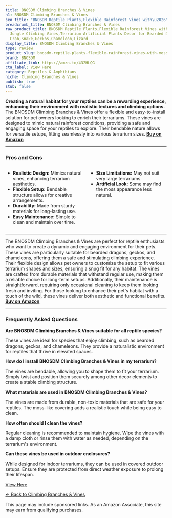 ```yaml
---
title: BNOSDM Climbing Branches & Vines
h1: BNOSDM Climbing Branches & Vines
seo_title: "BNOSDM Reptile Plants,Flexible Rainforest Vines with\u2026"
breadcrumb_title: BNOSDM Climbing Branches & Vines
raw_product_title: BNOSDM Reptile Plants,Flexible Rainforest Vines with Moss,Bendable
  Jungle Climbing Vines,Terrarium Artificial Plants Decor for Bearded Dragon,Hermit
  Crab,Snake,Geckos,Chameleon,Lizard
display_title: BNOSDM Climbing Branches & Vines
type: review
product_slug: bnosdm-reptile-plants-flexible-rainforest-vines-with-moss-bendable-jung-ecc9ef94
brand: BNOSDM
affiliate_link: https://amzn.to/432HLQG
cta_label: View Here
category: Reptiles & Amphibians
niche: Climbing Branches & Vines
publish: true
stub: false
---
```


<div id="intro" class="full-width">
  <p><strong>Creating a natural habitat for your reptiles can be a rewarding experience, enhancing their environment with realistic textures and climbing options.</strong> The BNOSDM Climbing Branches & Vines offer a flexible and easy-to-install solution for pet owners looking to enrich their terrariums. These vines are designed to mimic natural rainforest conditions, providing a safe and engaging space for your reptiles to explore. Their bendable nature allows for versatile setups, fitting seamlessly into various terrarium sizes. <a href="https://amzn.to/432HLQG" rel="nofollow sponsored noopener" target="_blank"><strong>Buy on Amazon</strong></a></p>
</div>

<hr />
<h3 id="pros-cons">Pros and Cons</h3>
<div class="pc-grid" style="display:grid;grid-template-columns:1fr 1fr;gap:16px;">
  <ul>
    <li><strong>Realistic Design:</strong> Mimics natural vines, enhancing terrarium aesthetics.</li>
    <li><strong>Flexible Setup:</strong> Bendable structure allows for creative arrangements.</li>
    <li><strong>Durability:</strong> Made from sturdy materials for long-lasting use.</li>
    <li><strong>Easy Maintenance:</strong> Simple to clean and maintain over time.</li>
  </ul>
  <ul>
    <li><strong>Size Limitations:</strong> May not suit very large terrariums.</li>
    <li><strong>Artificial Look:</strong> Some may find the moss appearance less natural.</li>
  </ul>
</div>
<hr />

<div class="full-width">
  <p>The BNOSDM Climbing Branches & Vines are perfect for reptile enthusiasts who want to create a dynamic and engaging environment for their pets. These vines are particularly suitable for bearded dragons, geckos, and chameleons, offering them a safe and stimulating climbing experience. Their flexible design allows pet owners to customize the setup to fit various terrarium shapes and sizes, ensuring a snug fit for any habitat. The vines are crafted from durable materials that withstand regular use, making them a reliable choice for long-term setups. Additionally, their maintenance is straightforward, requiring only occasional cleaning to keep them looking fresh and inviting. For those looking to enhance their pet's habitat with a touch of the wild, these vines deliver both aesthetic and functional benefits. <a href="https://amzn.to/432HLQG" rel="nofollow sponsored noopener" target="_blank"><strong>Buy on Amazon</strong></a></p>
</div>

<hr />
<h3 id="faqs">Frequently Asked Questions</h3>

<p><strong>Are BNOSDM Climbing Branches & Vines suitable for all reptile species?</strong></p>
<p>These vines are ideal for species that enjoy climbing, such as bearded dragons, geckos, and chameleons. They provide a naturalistic environment for reptiles that thrive in elevated spaces.</p>

<p><strong>How do I install BNOSDM Climbing Branches & Vines in my terrarium?</strong></p>
<p>The vines are bendable, allowing you to shape them to fit your terrarium. Simply twist and position them securely among other decor elements to create a stable climbing structure.</p>

<p><strong>What materials are used in BNOSDM Climbing Branches & Vines?</strong></p>
<p>The vines are made from durable, non-toxic materials that are safe for your reptiles. The moss-like covering adds a realistic touch while being easy to clean.</p>

<p><strong>How often should I clean the vines?</strong></p>
<p>Regular cleaning is recommended to maintain hygiene. Wipe the vines with a damp cloth or rinse them with water as needed, depending on the terrarium's environment.</p>

<p><strong>Can these vines be used in outdoor enclosures?</strong></p>
<p>While designed for indoor terrariums, they can be used in covered outdoor setups. Ensure they are protected from direct weather exposure to prolong their lifespan.</p>
<p><a class="btn" href="https://amzn.to/432HLQG" target="_blank" rel="nofollow sponsored noopener">View Here</a></p>
<p><a href="/roundups/reptiles-amphibians/climbing-branches-vines/">← Back to Climbing Branches & Vines</a></p>
<aside class="disclosure">This page may include sponsored links. As an Amazon Associate, this site may earn from qualifying purchases.</aside>
